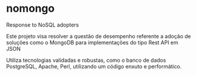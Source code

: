 # nomongo
Response to NoSQL adopters

Este projeto visa resolver a questão de desempenho referente a adoção de soluções como o MongoDB para implementações do tipo Rest API em JSON

Utiliza tecnologias validadas e robustas, como o banco de dados PostgreSQL, Apache, Perl, utilizando um código enxuto e performático.

